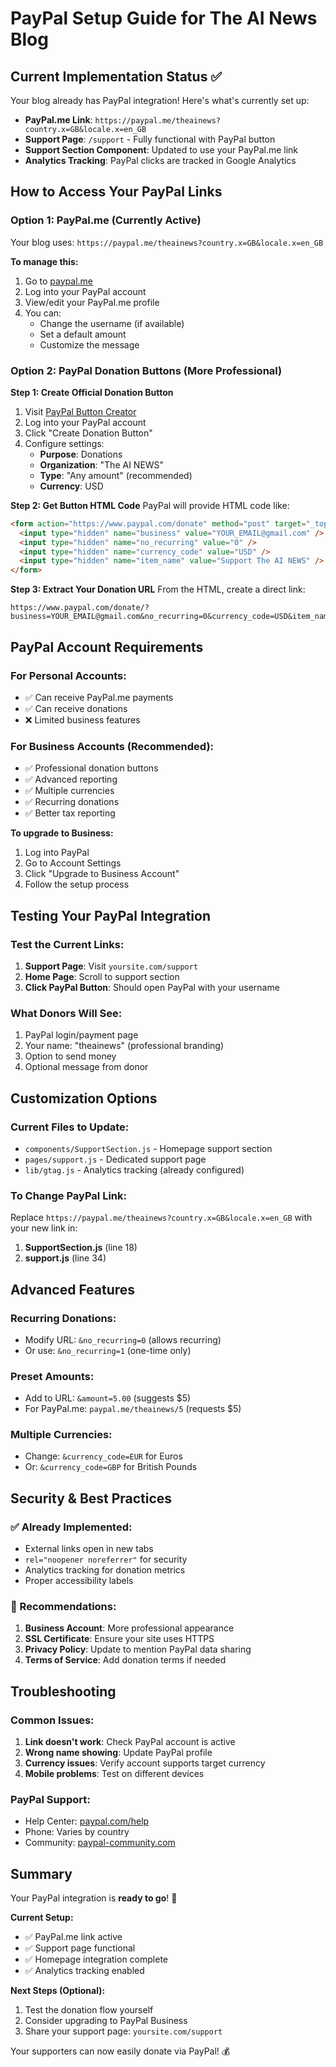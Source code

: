 # PayPal Setup Guide for The AI News Blog

## Current Implementation Status ✅

Your blog already has PayPal integration! Here's what's currently set up:

- **PayPal.me Link**: `https://paypal.me/theainews?country.x=GB&locale.x=en_GB`
- **Support Page**: `/support` - Fully functional with PayPal button
- **Support Section Component**: Updated to use your PayPal.me link
- **Analytics Tracking**: PayPal clicks are tracked in Google Analytics

## How to Access Your PayPal Links

### Option 1: PayPal.me (Currently Active)
Your blog uses: `https://paypal.me/theainews?country.x=GB&locale.x=en_GB`

**To manage this:**
1. Go to [paypal.me](https://www.paypal.me)
2. Log into your PayPal account
3. View/edit your PayPal.me profile
4. You can:
   - Change the username (if available)
   - Set a default amount
   - Customize the message

### Option 2: PayPal Donation Buttons (More Professional)

**Step 1: Create Official Donation Button**
1. Visit [PayPal Button Creator](https://www.paypal.com/donate/buttons/smart)
2. Log into your PayPal account
3. Click "Create Donation Button"
4. Configure settings:
   - **Purpose**: Donations
   - **Organization**: "The AI NEWS"
   - **Type**: "Any amount" (recommended)
   - **Currency**: USD

**Step 2: Get Button HTML Code**
PayPal will provide HTML code like:
```html
<form action="https://www.paypal.com/donate" method="post" target="_top">
  <input type="hidden" name="business" value="YOUR_EMAIL@gmail.com" />
  <input type="hidden" name="no_recurring" value="0" />
  <input type="hidden" name="currency_code" value="USD" />
  <input type="hidden" name="item_name" value="Support The AI NEWS" />
</form>
```

**Step 3: Extract Your Donation URL**
From the HTML, create a direct link:
```
https://www.paypal.com/donate/?business=YOUR_EMAIL@gmail.com&no_recurring=0&currency_code=USD&item_name=Support%20The%20AI%20NEWS
```

## PayPal Account Requirements

### For Personal Accounts:
- ✅ Can receive PayPal.me payments
- ✅ Can receive donations
- ❌ Limited business features

### For Business Accounts (Recommended):
- ✅ Professional donation buttons
- ✅ Advanced reporting
- ✅ Multiple currencies
- ✅ Recurring donations
- ✅ Better tax reporting

**To upgrade to Business:**
1. Log into PayPal
2. Go to Account Settings
3. Click "Upgrade to Business Account"
4. Follow the setup process

## Testing Your PayPal Integration

### Test the Current Links:
1. **Support Page**: Visit `yoursite.com/support`
2. **Home Page**: Scroll to support section
3. **Click PayPal Button**: Should open PayPal with your username

### What Donors Will See:
1. PayPal login/payment page
2. Your name: "theainews" (professional branding)
3. Option to send money
4. Optional message from donor

## Customization Options

### Current Files to Update:
- `components/SupportSection.js` - Homepage support section
- `pages/support.js` - Dedicated support page
- `lib/gtag.js` - Analytics tracking (already configured)

### To Change PayPal Link:
Replace `https://paypal.me/theainews?country.x=GB&locale.x=en_GB` with your new link in:
1. **SupportSection.js** (line 18)
2. **support.js** (line 34)

## Advanced Features

### Recurring Donations:
- Modify URL: `&no_recurring=0` (allows recurring)
- Or use: `&no_recurring=1` (one-time only)

### Preset Amounts:
- Add to URL: `&amount=5.00` (suggests $5)
- For PayPal.me: `paypal.me/theainews/5` (requests $5)

### Multiple Currencies:
- Change: `&currency_code=EUR` for Euros
- Or: `&currency_code=GBP` for British Pounds

## Security & Best Practices

### ✅ Already Implemented:
- External links open in new tabs
- `rel="noopener noreferrer"` for security
- Analytics tracking for donation metrics
- Proper accessibility labels

### 🔄 Recommendations:
1. **Business Account**: More professional appearance
2. **SSL Certificate**: Ensure your site uses HTTPS
3. **Privacy Policy**: Update to mention PayPal data sharing
4. **Terms of Service**: Add donation terms if needed

## Troubleshooting

### Common Issues:
1. **Link doesn't work**: Check PayPal account is active
2. **Wrong name showing**: Update PayPal profile
3. **Currency issues**: Verify account supports target currency
4. **Mobile problems**: Test on different devices

### PayPal Support:
- Help Center: [paypal.com/help](https://www.paypal.com/help)
- Phone: Varies by country
- Community: [paypal-community.com](https://www.paypal-community.com)

## Summary

Your PayPal integration is **ready to go**! 🎉

**Current Setup:**
- ✅ PayPal.me link active
- ✅ Support page functional  
- ✅ Homepage integration complete
- ✅ Analytics tracking enabled

**Next Steps (Optional):**
1. Test the donation flow yourself
2. Consider upgrading to PayPal Business
3. Share your support page: `yoursite.com/support`

Your supporters can now easily donate via PayPal! 💰 
